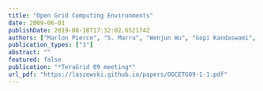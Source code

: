 ```yaml
---
title: "Open Grid Computing Environments"
date: 2009-06-01
publishDate: 2019-08-18T17:32:02.652174Z
authors: ["Marlon Pierce", "S. Marru", "Wenjun Wu", "Gopi Kandaswami", "Gregor von Laszewski", "Rion Dooley", "Maytal Dahan", "Nancy Wilkins-Diehr", "Mary Thomas"]
publication_types: ["1"]
abstract: ""
featured: false
publication: "*TeraGrid 09 meeting*"
url_pdf: "https://laszewski.github.io/papers/OGCETG09-1-1.pdf"
---
```


